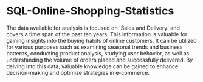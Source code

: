 # SQL-Online-Shopping-Statistics

The data available for analysis is focused on 'Sales and Delivery' and covers a time span of the past ten years. This information is valuable for gaining insights into the buying habits of online customers. It can be utilized for various purposes such as examining seasonal trends and business patterns, conducting product analysis, studying user behavior, as well as understanding the volume of orders placed and successfully delivered. By delving into this data, valuable knowledge can be gained to enhance decision-making and optimize strategies in e-commerce.
